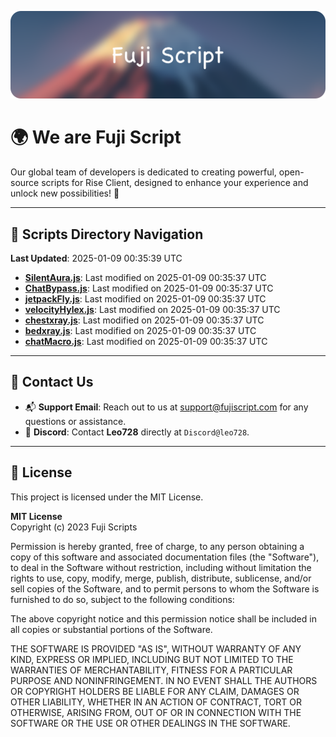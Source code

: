![Banner](.github/b.webp)

# 🌍 **We are Fuji Script**

Our global team of developers is dedicated to creating powerful, open-source scripts for Rise Client, designed to enhance your experience and unlock new possibilities! 🌟

---
<!-- SCRIPTS_NAVIGATION_START -->
## 📂 **Scripts Directory Navigation**

**Last Updated**: 2025-01-09 00:35:39 UTC

- **[SilentAura.js](scripts/SilentAura.js)**: Last modified on 2025-01-09 00:35:37 UTC
- **[ChatBypass.js](scripts/ChatBypass.js)**: Last modified on 2025-01-09 00:35:37 UTC
- **[jetpackFly.js](scripts/jetpackFly.js)**: Last modified on 2025-01-09 00:35:37 UTC
- **[velocityHylex.js](scripts/velocityHylex.js)**: Last modified on 2025-01-09 00:35:37 UTC
- **[chestxray.js](scripts/chestxray.js)**: Last modified on 2025-01-09 00:35:37 UTC
- **[bedxray.js](scripts/bedxray.js)**: Last modified on 2025-01-09 00:35:37 UTC
- **[chatMacro.js](scripts/chatMacro.js)**: Last modified on 2025-01-09 00:35:37 UTC

<!-- SCRIPTS_NAVIGATION_END -->

---

## 💬 **Contact Us**  
- 📬 **Support Email**: Reach out to us at [support@fujiscript.com](mailto:support@fujiscript.com) for any questions or assistance.  
- 💬 **Discord**: Contact **Leo728** directly at `Discord@leo728`.

---

## 📜 **License**

This project is licensed under the MIT License.  

**MIT License**  
Copyright (c) 2023 Fuji Scripts  

Permission is hereby granted, free of charge, to any person obtaining a copy of this software and associated documentation files (the "Software"), to deal in the Software without restriction, including without limitation the rights to use, copy, modify, merge, publish, distribute, sublicense, and/or sell copies of the Software, and to permit persons to whom the Software is furnished to do so, subject to the following conditions:  

The above copyright notice and this permission notice shall be included in all copies or substantial portions of the Software.  

THE SOFTWARE IS PROVIDED "AS IS", WITHOUT WARRANTY OF ANY KIND, EXPRESS OR IMPLIED, INCLUDING BUT NOT LIMITED TO THE WARRANTIES OF MERCHANTABILITY, FITNESS FOR A PARTICULAR PURPOSE AND NONINFRINGEMENT. IN NO EVENT SHALL THE AUTHORS OR COPYRIGHT HOLDERS BE LIABLE FOR ANY CLAIM, DAMAGES OR OTHER LIABILITY, WHETHER IN AN ACTION OF CONTRACT, TORT OR OTHERWISE, ARISING FROM, OUT OF OR IN CONNECTION WITH THE SOFTWARE OR THE USE OR OTHER DEALINGS IN THE SOFTWARE.  
